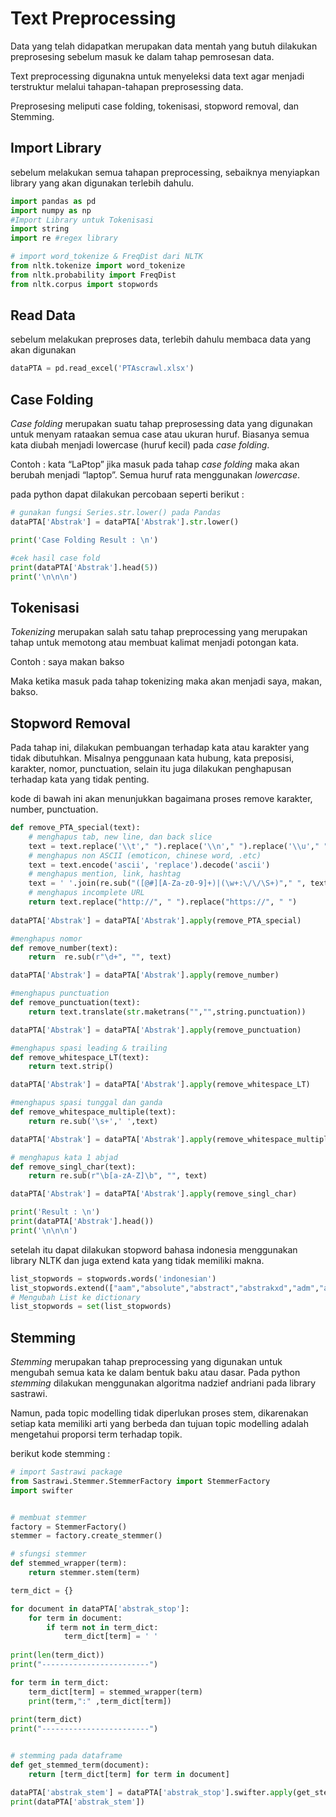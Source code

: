# Text Preprocessing

Data yang telah didapatkan merupakan data mentah yang butuh dilakukan preprosesing sebelum masuk ke dalam tahap pemrosesan data.

Text preprocessing digunakna untuk menyeleksi data text agar menjadi terstruktur melalui tahapan-tahapan preprosessing data.

Preprosesing meliputi case folding, tokenisasi, stopword removal, dan Stemming.

## Import Library

sebelum melakukan semua tahapan preprocessing, sebaiknya menyiapkan library yang akan digunakan terlebih dahulu.

```python
import pandas as pd
import numpy as np
#Import Library untuk Tokenisasi
import string 
import re #regex library

# import word_tokenize & FreqDist dari NLTK
from nltk.tokenize import word_tokenize 
from nltk.probability import FreqDist
from nltk.corpus import stopwords
```



## Read Data

sebelum melakukan preproses data, terlebih dahulu membaca data yang akan digunakan

```python
dataPTA = pd.read_excel('PTAscrawl.xlsx')
```

## Case Folding

*Case folding* merupakan suatu tahap preprosessing data yang digunakan untuk menyam rataakan semua case atau ukuran huruf. Biasanya semua kata diubah menjadi lowercase (huruf kecil) pada *case folding*.

Contoh : kata “LaPtop” jika masuk pada tahap *case folding* maka akan berubah menjadi “laptop”. Semua huruf rata menggunakan *lowercase*.

pada python dapat dilakukan percobaan seperti berikut :

```python
# gunakan fungsi Series.str.lower() pada Pandas
dataPTA['Abstrak'] = dataPTA['Abstrak'].str.lower()

print('Case Folding Result : \n')

#cek hasil case fold
print(dataPTA['Abstrak'].head(5))
print('\n\n\n')
```

## Tokenisasi

*Tokenizing* merupakan salah satu tahap preprocessing yang merupakan tahap untuk memotong atau membuat kalimat menjadi potongan kata.

Contoh : saya makan bakso

Maka ketika masuk pada tahap tokenizing maka akan menjadi saya, makan, bakso.


## Stopword Removal

Pada tahap ini, dilakukan pembuangan terhadap kata atau karakter yang tidak dibutuhkan. Misalnya penggunaan kata hubung, kata preposisi, karakter, nomor, punctuation, selain itu juga dilakukan penghapusan terhadap kata yang tidak penting.

kode di bawah ini akan menunjukkan bagaimana proses remove karakter, number, punctuation.

```python
def remove_PTA_special(text):
    # menghapus tab, new line, dan back slice
    text = text.replace('\\t'," ").replace('\\n'," ").replace('\\u'," ").replace('\\',"")
    # menghapus non ASCII (emoticon, chinese word, .etc)
    text = text.encode('ascii', 'replace').decode('ascii')
    # menghapus mention, link, hashtag
    text = ' '.join(re.sub("([@#][A-Za-z0-9]+)|(\w+:\/\/\S+)"," ", text).split())
    # menghapus incomplete URL
    return text.replace("http://", " ").replace("https://", " ")
                
dataPTA['Abstrak'] = dataPTA['Abstrak'].apply(remove_PTA_special)

#menghapus nomor
def remove_number(text):
    return  re.sub(r"\d+", "", text)

dataPTA['Abstrak'] = dataPTA['Abstrak'].apply(remove_number)

#menghapus punctuation
def remove_punctuation(text):
    return text.translate(str.maketrans("","",string.punctuation))

dataPTA['Abstrak'] = dataPTA['Abstrak'].apply(remove_punctuation)

#menghapus spasi leading & trailing
def remove_whitespace_LT(text):
    return text.strip()

dataPTA['Abstrak'] = dataPTA['Abstrak'].apply(remove_whitespace_LT)

#menghapus spasi tunggal dan ganda
def remove_whitespace_multiple(text):
    return re.sub('\s+',' ',text)

dataPTA['Abstrak'] = dataPTA['Abstrak'].apply(remove_whitespace_multiple)

# menghapus kata 1 abjad
def remove_singl_char(text):
    return re.sub(r"\b[a-zA-Z]\b", "", text)

dataPTA['Abstrak'] = dataPTA['Abstrak'].apply(remove_singl_char)

print('Result : \n') 
print(dataPTA['Abstrak'].head())
print('\n\n\n')
```

setelah itu dapat dilakukan stopword bahasa indonesia menggunakan library NLTK dan juga extend kata yang tidak memiliki makna.

```python
list_stopwords = stopwords.words('indonesian')
list_stopwords.extend(["aam","absolute","abstract","abstrakxd","adm","ahp","ai","aid","akanxd","akhirxd","alert","algorithm","alpha","alternative","ambroxol","analysis","analytic","analytical","and","angkaangka","angular","anp","apl","aplikasixd","application","architecture","artifical","as","asesoris","attribute","automatic","average","babnyajika","background","bahanbahan","baikxd","balanced","base","based","basic","bc","beasiwa","benarbenar","benedict","beratxd","berbedabeda","berturutturut","bifurcation","binaryzation","bisoprolol","bkd","block","blue","bold","bolditalic","bpp","bps","browsing","bsc","business","by","canny","caps","cbir","cefixime","center","centroid","chain","chaining","chainning","character","cipherteks","class","classfier","classification","classifier","close","cluster","clustering","coding","combat","commerce","component","compute","computer","confix","content","contex","context","corepoint","corpus","cosine","criteria","criteriaxd","crm","crossing","customer","cut","cycle","dalamxd","darixd","database","datadata","dataxd","daviesbouldin","decision","decomposition","defuzzyfikasi","dekripsi","denga","denganxd","depanxd","depth","design","development","dibatasixd","dicarixd","difference","diprosesxd","direction","disegmentasi","disk","disperindag","distance","distemming","dkpp","dlda","dominant","download","dperoleh","dr","drop","dsebut","eclipse","ecommerce","ecommercexd","emulator","engghibunten","engine","engineering","enginexd","english","enhanced","enjeiyeh","enterprise","environment","eoq","epoch","epoh","error","eucledian","euclidean","exploiting","exponential","express","fahp","fanp","feature","fighting","filter","filtering","fine","fingerprint","fingerprintbitmaps","finite","firewall","first","fisik","fmeasure","fmop","font","foreign","forward","framework","free","frustasi","fsm","function","fuzzy","fvc","galis","game","games","garisgaris","gateway","gaussian","geometry","gizixd","gldm","glrm","gr","gradient","gradients","gray","grayscaling","grcitra","ground","growth","ha","haar","had","handwriting","harris","hash","hh","hidden","hierarchy","high","hijauxd","hl","hog","ht","idb","ii","ij","iksass","image","indahmulya","indicator","indicators","infoinfo","inginxd","inixd","inktech","interface","interprise","intervace","intervensi","interview","intraseluler","intrusion","invariant","inventori","ips","iptables","italic","jaringanjaringan","jarixd","java","jejaring","jiwaxd","jst","kabupatenkabupaten","kaganga","kallista","karakterkarakter","karapanxd","kec","kerapan","kerjasamaxd","kesejahteraanya","key","keypoint","keyword","keywords","kg","kit","kkm","kluster","kmeans","kohonen","kokop","komulatif","konang","konekasi","kpi","kriteriakriteria","kriteriaxd","ksom","kub","kuisioner","kuisoner","lainlain","lainxd","langkahlangkah","language","languange","latent","layer","lda","learning","least","length","lerning","leveling","lh","life","light","linier","link","listening","ll","load","log","logic","low","lsa","lsasom","lt","lunakxd","lunturnya","lvq","lyapunov","machine","madistrindo","maduraindonesia","maduraxd","mail","making","malan","mamdani","management","manager","mandiriauto","map","mape","maps","mapserver","martodirdjo","masingmasing","masking","matching","matrix","maze","mazexd","mcdm","mdf","mean","melakukanxd","membatu","memilikixd","mengenkripsi","menggunakanxd","message","metadata","method","mg","middleware","minimnya","minutea","minutiae","modung","momentum","monitoring","morfologi","mosaic","mosaikpanoramik","moving","mpc","mse","multiatribute","multimedia","multiobjective","multiple","naive","nave","nbc","negaranegara","network","neural","ngram","node","nomor","non","npc","number","numberxd","nya","obatobatan","objective","obyek","obyektif","of","offline","ofr","oldinary","ols","omax","ontologi","ontology","open","optical","optimized","optimiztion","optimum","ordered","organizing","oriented","orl","output","owl","panoramic","panoramik","panoteng","parameterparameter","parsing","part","particle","pasienxd","pattern","pca","pe","pejualan","pelajarsantri","pelevelan","pemvalidasian","penjadwaln","perankingan","perankingannya","percentage","perconbaan","performance","periodeperiode","permasalaha","perusahaanxd","pihakpihak","pihakxd","pixel","pixels","plainteks","plasmodium","plastec","platform","playable","player","pmg","podhek","point","pose","ppa","prakandidat","precision","preference","presentase","preshion","prevention","prim","principal","prinsipnya","print","prism","probabilitasmetode","process","processing","produksipada","produktivitas","profitabilitas","programing","programming","programprogram","project","prosentase","prosesnya","pso","pt","ptxd","quantity","quantization","query","rangkebbhan","rank","ranks","raskin","ratarata","rate","rater","rating","ratus","rbfn","rbfnn","rbfnnxd","rc","rdf","reading","real","realistisxd","realitas","reality","realtime","recall","recognition","rekomndasi","relative","release","resource","resources","responden","retrieval","reuse","ridge","riilxd","rill","riwayatxd","rehabilitasi","roughness","rts","run","saaty","salafiyah","roughness","sales","sasaranxd","satunya","satunya","scale","scm","scorecard","scoring","screen","sdk","sdkxd","sdlc","sdm","search","second","security","segmentasinya","seharihari","sekuensial","self","semantic","sencitivity","seolaholah","separation","seringkali","server","service","ses","seseorangxd","shop","shortest","sift","sikannya","similar","similaritas","similarity","simple","simtak","single","singular","sistemxd","skenarioskenario","sky","sma","smarter","smartphone","smoothing","smooting","smp","sms","snort","software","solusinya","solusinyaxd","solution","som","sort","source","spare","spasial","spci","speaking","specificity","speech","spk","square","stakeholder","state","statistik","statusxd","stemmer","stemming","stockpile","strategi","strategy","straw","stripping","style","sub","subkriteria","subset","subsistem","subtropics","subyektivitas","sumenep","suplier","supplier","supply","swarm","syafiiyah","system","tab","tamansepanjang","technique","telekomunikasi","terater","terhadapxd","termination","terpisahpisah","tersebutxd","tertentuumumnya","test","testes","testing","thinning","thomas","threshold","tiaptiap","time","tinggixd","titiktitik","tnpk","to","toba","toefl","toeflxd","togaf","tool","tools","tooltool","topsis","traffic","tragah","training","transform","treshold","truth","tsai","tujuansetelah","tulangan","tuneup","two","ujicoba","userxd","utnuk","validitas","value","vector","velocity","vii","virtual","vision","vr","wachid","waktuxd","waterfall","watershed","wavelet","web","website","webxd","wide","window","winnowing","world","www","xd","xna","yakersuda","yangxd",'baiknya', 'berkali', 'kali', 'kurangnya', 'mata', 'olah', 'sekurang', 'setidak', 'tama','tidaknya'])
# Mengubah List ke dictionary
list_stopwords = set(list_stopwords)
```

## Stemming

*Stemming* merupakan tahap preprocessing yang digunakan untuk mengubah semua kata ke dalam bentuk baku atau dasar. Pada python *stemming* dilakukan menggunakan algoritma nadzief andriani pada library sastrawi.

Namun, pada topic modelling tidak diperlukan proses stem, dikarenakan setiap kata memiliki arti yang berbeda dan tujuan topic modelling adalah mengetahui proporsi term terhadap topik.

berikut kode stemming :

```python
# import Sastrawi package
from Sastrawi.Stemmer.StemmerFactory import StemmerFactory
import swifter


# membuat stemmer
factory = StemmerFactory()
stemmer = factory.create_stemmer()

# sfungsi stemmer
def stemmed_wrapper(term):
    return stemmer.stem(term)

term_dict = {}

for document in dataPTA['abstrak_stop']:
    for term in document:
        if term not in term_dict:
            term_dict[term] = ' '
            
print(len(term_dict))
print("------------------------")

for term in term_dict:
    term_dict[term] = stemmed_wrapper(term)
    print(term,":" ,term_dict[term])
    
print(term_dict)
print("------------------------")


# stemming pada dataframe
def get_stemmed_term(document):
    return [term_dict[term] for term in document]

dataPTA['abstrak_stem'] = dataPTA['abstrak_stop'].swifter.apply(get_stemmed_term)
print(dataPTA['abstrak_stem'])
```

